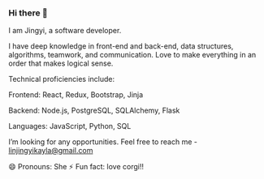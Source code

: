 ### Hi there 👋 
I am Jingyi, a software developer.

I have deep knowledge in front-end and back-end, data structures, algorithms, teamwork, and communication. Love to make everything in an order that makes logical sense.

Technical proficiencies include:

Frontend: React, Redux, Bootstrap, Jinja

Backend: Node.js, PostgreSQL, SQLAlchemy, Flask

Languages: JavaScript, Python, SQL

I’m looking for any opportunities. Feel free to reach me - linjingyikayla@gmail.com


😄 Pronouns: She
⚡ Fun fact: love corgi!!

